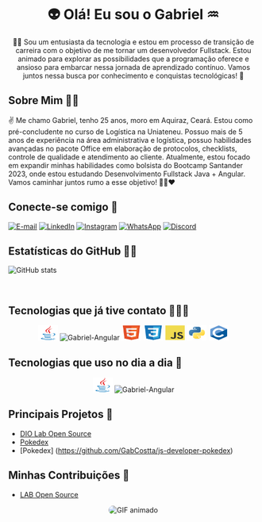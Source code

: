 <div align="center">
    <h1> 👽 Olá! Eu sou o Gabriel ♒ </h1>
    <p>🧑‍🚀 Sou um entusiasta da tecnologia e estou em processo de transição de carreira com o objetivo de me tornar um desenvolvedor Fullstack. Estou animado para explorar as possibilidades que a programação oferece e ansioso para embarcar nessa jornada de aprendizado contínuo. Vamos juntos nessa busca por conhecimento e conquistas tecnológicas! 🚀</p>
</div>

## Sobre Mim 🧑‍🚀
✌️ Me chamo Gabriel, tenho 25 anos, moro em Aquiraz, Ceará. Estou como pré-concludente no curso de Logística na Uniateneu. Possuo mais de 5 anos de experiência na área administrativa e logística, possuo habilidades avançadas no pacote Office em elaboração de protocolos, checklists, controle de qualidade e atendimento ao cliente. Atualmente, estou focado em expandir minhas habilidades como bolsista do Bootcamp Santander 2023, onde estou estudando Desenvolvimento Fullstack Java + Angular. Vamos caminhar juntos rumo a esse objetivo! 🏃‍♂❤️

## Conecte-se comigo 💙
[![E-mail](https://img.shields.io/badge/-Email-000?style=for-the-badge&logo=microsoft-outlook&logoColor=007BFF&color=FFF)](mailto:gabcostta37@gmail.com)
[![LinkedIn](https://img.shields.io/badge/-LinkedIn-000?style=for-the-badge&logo=linkedin&logoColor=007BFF&color=FFF)](https://www.linkedin.com/in/gabriel-costa-e-silva-a77159125/)
[![Instagram](https://img.shields.io/badge/-Instagram-000?style=for-the-badge&logo=instagram&logoColor=007BFF&color=FFF)](https://www.instagram.com/gabr_riel/)
[![WhatsApp](https://img.shields.io/badge/-WhatsApp-000?style=for-the-badge&logo=whatsapp&logoColor=007BFF&color=FFF)](https://api.whatsapp.com/send/?phone=5585997539628&text&type=phone_number&app_absent=0)
[![Discord](https://img.shields.io/badge/Discord-000?style=for-the-badge&logo=discord&logoColor=007BFF&color=FFF)](https://discord.gg/gabr_riel1)


## Estatísticas do GitHub 😶‍🌫️

![GitHub stats](https://github-readme-stats-git-masterrstaa-rickstaa.vercel.app/api?username=gabcostta&hide_title=true&show_icons=true&include_all_commits=false&count_private=true&line_height=25&hide=issues&bg_color=000033&title_color=007BFF&text_color=FFF&border_radius=3&border_color=36123c&icon_color=007BFF&theme=jolly)

<br>

## Tecnologias que já tive contato 🧑🏻‍💻
<div align="center">
<img alt="Gabriel-Java" height="30" width="40" src="https://raw.githubusercontent.com/devicons/devicon/master/icons/java/java-original.svg">
  <img alt="Gabriel-Angular" height="30" width="40" src="https://angular.io/assets/images/logos/angular/angular.svg">
  <img alt="Gabriel-HTML" height="30" width="40" src="https://raw.githubusercontent.com/devicons/devicon/master/icons/html5/html5-original.svg">
  <img alt="Gabriel-CSS" height="30" width="40" src="https://raw.githubusercontent.com/devicons/devicon/master/icons/css3/css3-original.svg">
  <img alt="Gabriel-JavaScript" height="30" width="40" src="https://raw.githubusercontent.com/devicons/devicon/master/icons/javascript/javascript-original.svg">
  <img alt="Gabriel-Python" height="30" width="40" src="https://raw.githubusercontent.com/devicons/devicon/master/icons/python/python-original.svg">
  <img alt="Gabriel-C" height="30" width="40" src="https://raw.githubusercontent.com/devicons/devicon/master/icons/c/c-original.svg">
  <!-- Adicione mais ícones de tecnologia conforme necessário -->
</div>

## Tecnologias que uso no dia a dia 👾
<div align="center">
 <img alt="Gabriel-Java" height="30" width="40" src="https://raw.githubusercontent.com/devicons/devicon/master/icons/java/java-original.svg">
  <img alt="Gabriel-Angular" height="30" width="40" src="https://angular.io/assets/images/logos/angular/angular.svg">
</div>

## Principais Projetos 🔎
- [DIO Lab Open Source](https://github.com/GabCostta/dio-lab-open-source)
- [Pokedex](https://github.com/GabCostta/js-developer-pokedex)
- [Pokedex] (https://github.com/GabCostta/js-developer-pokedex)

## Minhas Contribuições 💾
- [LAB Open Source](https://github.com/SeuNomeDeUsuário/nome-do-repo)


<div align="center">
    <img src="https://64.media.tumblr.com/8859558125a8a155599771e6df40e207/6944e9c45c66fb46-8e/s640x960/bb4de6f8ca9bdcf53657094360c5531f4b47d3e4.gif" alt="GIF animado" style="border-radius: 50px;"/>
</div>

</div>

